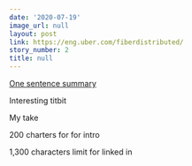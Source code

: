 ```yaml
---
date: '2020-07-19'
image_url: null
layout: post
link: https://eng.uber.com/fiberdistributed/
story_number: 2
title: null
---
```


[One sentence summary](https://eng.uber.com/fiberdistributed/)

Interesting titbit

My take

200 charters for for intro

1,300 characters limit for linked in